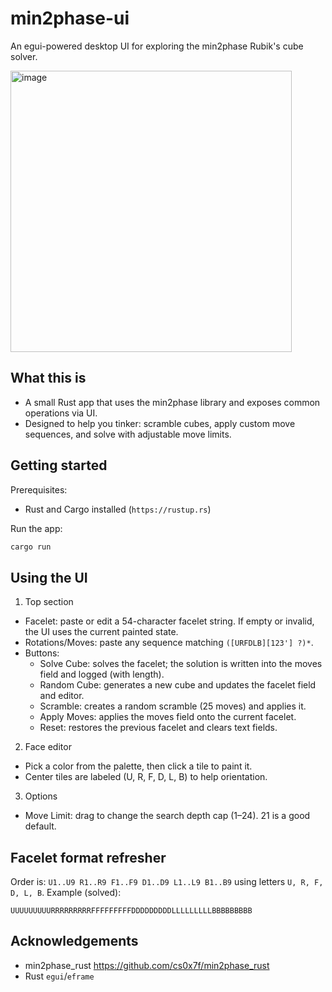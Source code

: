 min2phase-ui
============

An egui-powered desktop UI for exploring the min2phase Rubik's cube solver.

<img width="450" height="450" alt="image" src="https://github.com/user-attachments/assets/fbc7a068-c157-4589-8b66-ddead7dd942c" />


What this is
------------
- A small Rust app that uses the min2phase library and exposes common operations via UI.
- Designed to help you tinker: scramble cubes, apply custom move sequences, and solve with adjustable move limits.

Getting started
---------------
Prerequisites:
- Rust and Cargo installed (`https://rustup.rs`)

Run the app:
```bash
cargo run
```

Using the UI
------------
1) Top section
- Facelet: paste or edit a 54-character facelet string. If empty or invalid, the UI uses the current painted state.
- Rotations/Moves: paste any sequence matching `([URFDLB][123'] ?)*`.
- Buttons:
  - Solve Cube: solves the facelet; the solution is written into the moves field and logged (with length).
  - Random Cube: generates a new cube and updates the facelet field and editor.
  - Scramble: creates a random scramble (25 moves) and applies it.
  - Apply Moves: applies the moves field onto the current facelet.
  - Reset: restores the previous facelet and clears text fields.

2) Face editor
- Pick a color from the palette, then click a tile to paint it.
- Center tiles are labeled (U, R, F, D, L, B) to help orientation.

3) Options
- Move Limit: drag to change the search depth cap (1–24). 21 is a good default.

Facelet format refresher
------------------------
Order is: `U1..U9 R1..R9 F1..F9 D1..D9 L1..L9 B1..B9` using letters `U, R, F, D, L, B`.
Example (solved):
```
UUUUUUUUURRRRRRRRRFFFFFFFFFDDDDDDDDDLLLLLLLLLBBBBBBBBB
```

Acknowledgements
----------------
- min2phase_rust https://github.com/cs0x7f/min2phase_rust
- Rust `egui`/`eframe`
